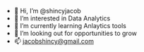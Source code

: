- 👋 Hi, I’m @shincyjacob
- 👀 I’m interested in Data Analytics
- 🌱 I’m currently learning Anlaytics tools
- 💞️ I’m looking out for opportunities to grow
- 📫 jacobshincy@gmail.com

<!---
shincyjacob/shincyjacob is a ✨ special ✨ repository because its `README.md` (this file) appears on your GitHub profile.
You can click the Preview link to take a look at your changes.
--->
